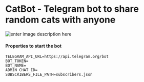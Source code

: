 # CatBot - Telegram bot to share random cats with anyone
![enter image description here](https://travis-ci.com/romangr/CatBot.svg?branch=master)

#### Properties to start the bot
```properties
TELEGRAM_API_URL=https://api.telegram.org/bot
BOT_TOKEN=
BOT_NAME=
ADMIN_CHAT_ID=
SUBSCRIBERS_FILE_PATH=subscribers.json
```
